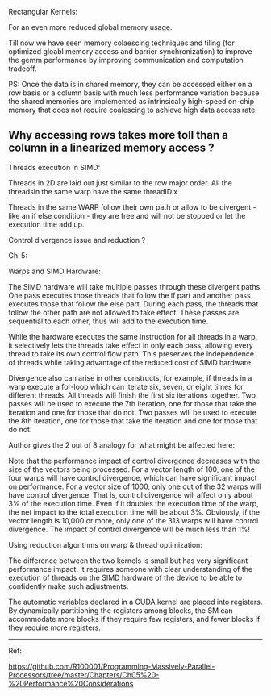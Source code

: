 Rectangular Kernels: 

For an even more reduced global memory usage. 




Till now we have seen memory colaescing techniques and tiling (for optimized gloabl memory access and barrier synchronization) to improve the gemm performance by improving communication and computation tradeoff.

PS: Once the data is in shared memory, they can be accessed either on a row basis or a column basis with much less performance variation because the shared memories are implemented as intrinsically high-speed on-chip memory that does not require coalescing to achieve high data access rate.

Why accessing rows takes more toll than a column in a linearized memory access ? 
---
Threads execution in SIMD: 

Threads in 2D are laid out just similar to the row major order. All the threadsin the same warp have the same threadID.x

Threads in the same WARP follow their own path or allow to be divergent - like an if else condition - they are free and will not be stopped or let the execution time add up. 



Control divergence issue and reduction ? 

Ch-5: 

Warps and SIMD Hardware: 

The SIMD hardware will take multiple passes through these divergent paths. One pass executes those threads that follow the if part and another pass executes those that follow the else part. During each pass, the threads that follow the other path are not allowed to take effect. These passes are sequential to each other, thus will add to the execution time.

While the hardware executes the same instruction for all threads in a warp, it selectively lets the threads take effect in only each pass, allowing every thread to take its own control flow path. This preserves the independence of threads while taking advantage of the reduced cost of SIMD hardware

Divergence also can arise in other constructs, for example, if threads in a warp execute a for-loop which can iterate six, seven, or eight times for different threads. All threads will finish the first six iterations together. Two passes will be used to execute the 7th iteration, one for those that take the iteration and one for those that do not. Two passes will be used to execute the 8th iteration, one for those that take the iteration and one for those that do not.

Author gives the 2 out of 8 analogy for what might be affected here: 

Note that the performance impact of control divergence decreases with the size of the vectors being processed. For a vector length of 100, one of the four warps will have control divergence, which can have significant impact on performance. For a vector size of 1000, only one out of the 32 warps will have control divergence. That is, control divergence will affect only about 3% of the execution time. Even if it doubles the execution time of the warp, the net impact to the total execution time will be about 3%. Obviously, if the vector length is 10,000 or more, only one of the 313 warps will have control divergence. The impact of control divergence will be much less than 1%!

Using reduction algorithms on warp & thread optimization: 

The difference between the two kernels is small but has very significant performance impact. It requires someone with clear understanding of the execution of threads on the SIMD hardware of the device to be able to confidently make such adjustments.

The automatic variables declared in a CUDA kernel are placed into registers. By dynamically partitioning the registers among blocks, the SM can accommodate more blocks if they require few registers, and fewer blocks if they require more registers.



---
Ref: 

https://github.com/R100001/Programming-Massively-Parallel-Processors/tree/master/Chapters/Ch05%20-%20Performance%20Considerations
